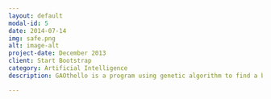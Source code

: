 ```yaml
---
layout: default
modal-id: 5
date: 2014-07-14
img: safe.png
alt: image-alt
project-date: December 2013
client: Start Bootstrap
category: Artificial Intelligence
description: GAOthello is a program using genetic algorithm to find a better solution for the game Othello. It is programmed in Python. Pre-defined AIs compete with each other and survive the fittest. After generations of evolution, a better solution can be found. Visual simulation of AIs playing against each other is provided.

---
```

